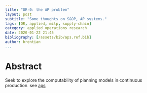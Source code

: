 ```yaml
---
title: "OR-0: the AP problem"
layout: post
subtitle: "Some thoughts on S&OP, AP systems."
tags: [OR, applied, milp, supply-chain]
category: applied operations research
date: 2020-01-22 21:45
bibliography: [/assets/bib/aps.ref.bib]
author: brentian
...
```


# Abstract

Seek to explore the computability of planning models in continuous production. see [aps](/docs/aps.pdf)
